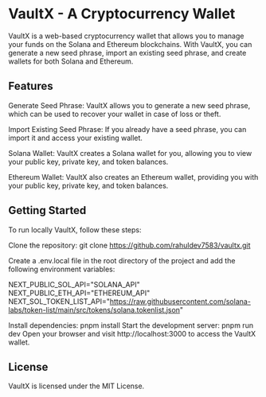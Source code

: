 # VaultX - A Cryptocurrency Wallet

VaultX is a web-based cryptocurrency wallet that allows you to manage your funds on the Solana and Ethereum blockchains. With VaultX, you can generate a new seed phrase, import an existing seed phrase, and create wallets for both Solana and Ethereum.

## Features

Generate Seed Phrase: VaultX allows you to generate a new seed phrase, which can be used to recover your wallet in case of loss or theft.

Import Existing Seed Phrase: If you already have a seed phrase, you can import it and access your existing wallet.

Solana Wallet: VaultX creates a Solana wallet for you, allowing you to view your public key, private key, and token balances.

Ethereum Wallet: VaultX also creates an Ethereum wallet, providing you with your public key, private key, and token balances.

## Getting Started

To run locally VaultX, follow these steps:

Clone the repository: git clone https://github.com/rahuldev7583/vaultx.git

Create a .env.local file in the root directory of the project and add the following environment variables:

NEXT_PUBLIC_SOL_API="SOLANA_API"
NEXT_PUBLIC_ETH_API="ETHEREUM_API"
NEXT_SOL_TOKEN_LIST_API="https://raw.githubusercontent.com/solana-labs/token-list/main/src/tokens/solana.tokenlist.json"

Install dependencies: pnpm install
Start the development server: pnpm run dev
Open your browser and visit http://localhost:3000 to access the VaultX wallet.

## License

VaultX is licensed under the MIT License.
